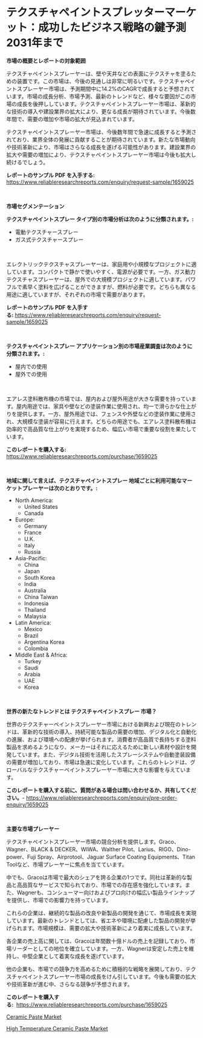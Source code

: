 <p><h1>テクスチャペイントスプレッターマーケット：成功したビジネス戦略の鍵予測2031年まで</h1></p><p><strong>市場の概要とレポートの対象範囲</strong></p>
<p><p>テクスチャペイントスプレーヤーは、壁や天井などの表面にテクスチャを塗るための装置です。この市場は、今後の見通しは非常に明るいです。テクスチャペイントスプレーヤー市場は、予測期間中に14.2%のCAGRで成長すると予想されています。市場の成長分析、市場予測、最新のトレンドなど、様々な要因がこの市場の成長を後押ししています。テクスチャペイントスプレーヤー市場は、革新的な技術の導入や建設業界の拡大により、更なる成長が期待されています。今後数年間で、需要の増加や市場の拡大が見込まれています。</p><p>テクスチャペイントスプレーヤー市場は、今後数年間で急速に成長すると予測されており、業界全体の発展に貢献することが期待されています。新たな市場動向や技術革新により、市場はさらなる成長を遂げる可能性があります。建設業界の拡大や需要の増加により、テクスチャペイントスプレーヤー市場は今後も拡大し続けるでしょう。</p></p>
<p><strong>レポートのサンプル PDF を入手する:</strong> <a href="https://www.reliableresearchreports.com/enquiry/request-sample/1659025">https://www.reliableresearchreports.com/enquiry/request-sample/1659025</a></p>
<p>&nbsp;</p>
<p><strong>市場セグメンテーション</strong></p>
<p><strong>テクスチャペイントスプレー タイプ別の市場分析は次のように分類されます。:</strong></p>
<p><ul><li>電動テクスチャースプレー</li><li>ガス式テクスチャースプレー</li></ul></p>
<p>&nbsp;</p>
<p><p>エレクトリックテクスチャスプレーヤーは、家庭用や小規模なプロジェクトに適しています。コンパクトで静かで使いやすく、電源が必要です。一方、ガス動力テクスチャスプレーヤーは、屋外での大規模プロジェクトに適しています。パワフルで素早く塗料を広げることができますが、燃料が必要です。どちらも異なる用途に適していますが、それぞれの市場で需要があります。</p></p>
<p><strong>レポートのサンプル PDF を入手する:</strong>&nbsp;<a href="https://www.reliableresearchreports.com/enquiry/request-sample/1659025">https://www.reliableresearchreports.com/enquiry/request-sample/1659025</a></p>
<p>&nbsp;</p>
<p><strong> テクスチャペイントスプレー アプリケーション別の市場産業調査は次のように分類されます。:</strong></p>
<p><ul><li>屋内での使用</li><li>屋外での使用</li></ul></p>
<p>&nbsp;</p>
<p><p>エアレス塗料散布機の市場では、屋内および屋外用途が大きな需要を持っています。屋内用途では、家具や壁などの塗装作業に使用され、均一で滑らかな仕上がりを提供します。一方、屋外用途では、フェンスや外壁などの塗装作業に使用され、大規模な塗装が容易に行えます。どちらの用途でも、エアレス塗料散布機は効率的で高品質な仕上がりを実現するため、幅広い市場で重要な役割を果たしています。</p></p>
<p><strong>このレポートを購入する:</strong>&nbsp; <a href="https://www.reliableresearchreports.com/purchase/1659025">https://www.reliableresearchreports.com/purchase/1659025</a></p>
<p>&nbsp;</p>
<p><strong>地域に関して言えば、テクスチャペイントスプレー 地域ごとに利用可能なマーケットプレーヤーは次のとおりです。:</strong></p>
<p><ul>
    <li>
        North America:
        <ul>
            <li>United States</li>
            <li>Canada</li>
        </ul>
    </li>
    <li>
        Europe:
        <ul>
            <li>Germany</li>
            <li>France</li>
            <li>U.K.</li>
            <li>Italy</li>
            <li>Russia</li>
        </ul>
    </li>
    <li>
        Asia-Pacific:
        <ul>
            <li>China</li>
            <li>Japan</li>
            <li>South Korea</li>
            <li>India</li>
            <li>Australia</li>
            <li>China Taiwan</li>
            <li>Indonesia</li>
            <li>Thailand</li>
            <li>Malaysia</li>
        </ul>
    </li>
    <li>
        Latin America:
        <ul>
            <li>Mexico</li>
            <li>Brazil</li>
            <li>Argentina Korea</li>
            <li>Colombia</li>
        </ul>
    </li>
    <li>
        Middle East & Africa:
        <ul>
            <li>Turkey</li>
            <li>Saudi</li>
            <li>Arabia</li>
            <li>UAE</li>
            <li>Korea</li>
        </ul>
    </li>
    </ul></p>
<p>&nbsp;</p>
<p><strong>世界の新たなトレンドとは テクスチャペイントスプレー 市場？</strong></p>
<p><p>世界のテクスチャーペイントスプレーヤー市場における新興および現在のトレンドは、革新的な技術の導入、持続可能な製品の需要の増加、デジタル化と自動化の進展、および環境への配慮が挙げられます。消費者が高品質で長持ちする塗料製品を求めるようになり、メーカーはそれに応えるために新しい素材や設計を開発しています。また、デジタル技術を活用したスプレーシステムや自動塗装設備の需要が増加しており、市場は急速に変化しています。これらのトレンドは、グローバルなテクスチャーペイントスプレーヤー市場に大きな影響を与えています。</p></p>
<p><strong>このレポートを購入する前に、質問がある場合は問い合わせるか、共有してください。</strong>- <a href="https://www.reliableresearchreports.com/enquiry/pre-order-enquiry/1659025">https://www.reliableresearchreports.com/enquiry/pre-order-enquiry/1659025</a></p>
<p>&nbsp;</p>
<p><strong>主要な市場プレーヤー</strong></p>
<p><p>テクスチャペイントスプレーヤー市場の競合分析を提供します。Graco、Wagner、BLACK & DECKER、WIWA、Walther Pilot、Larius、RIGO、Dino-power、Fuji Spray、Airprotool、Jaguar Surface Coating Equipments、Titan Toolなど、市場プレーヤーに焦点を当てています。</p><p>中でも、Gracoは市場で最大のシェアを誇る企業の1つです。同社は革新的な製品と高品質なサービスで知られており、市場での存在感を強化しています。また、Wagnerも、コンシューマー向けおよびプロ向けの幅広い製品ラインナップを提供し、市場での影響力を持っています。</p><p>これらの企業は、継続的な製品の改良や新製品の開発を通じて、市場成長を実現しています。最新のトレンドとしては、省エネや環境に配慮した製品の開発が挙げられます。市場規模は、需要の拡大や技術革新により着実に成長しています。</p><p>各企業の売上高に関しては、Gracoは年間数十億ドルの売上を記録しており、市場リーダーとしての地位を確立しています。一方、Wagnerは安定した売上を維持し、中堅企業として着実な成長を遂げています。</p><p>他の企業も、市場での競争力を高めるために積極的な戦略を展開しており、テクスチャペイントスプレーヤー市場の成長をけん引しています。今後も需要の拡大や技術革新が進む中、さらなる競争が予想されます。</p></p>
<p><strong>このレポートを購入する:</strong>&nbsp;&nbsp;<a href="https://www.reliableresearchreports.com/purchase/1659025">https://www.reliableresearchreports.com/purchase/1659025</a></p>
<p><p><a href="https://metal-farmhouse-e95.notion.site/Ceramic-Paste-Market-Size-and-Growth-Market-Segmentation-Regional-and-Country-Breakdowns-and-Mark-9b8fa7e5bf3a47f3b7e4dc33dda914c5">Ceramic Paste Market</a></p><p><a href="https://crocus-run-b5a.notion.site/High-Temperature-Ceramic-Paste-Market-Offers-Provide-Insightful-Data-for-the-Time-Period-from-2024-t-229442887df34e4ebd7c5d0ae78e089d">High Temperature Ceramic Paste Market</a></p></p>